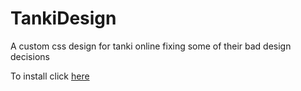 # TankiDesign
A custom css design for tanki online fixing some of their bad design decisions

To install click [here](https://raw.githubusercontent.com/LordEliasTM/TankiDesign/main/design.user.js)
